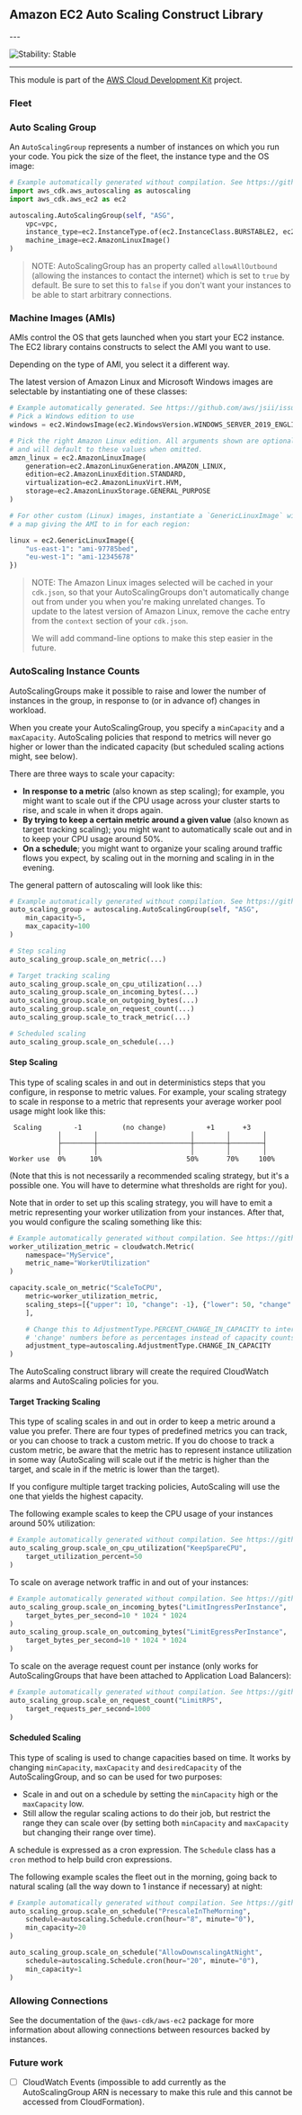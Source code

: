 ## Amazon EC2 Auto Scaling Construct Library

<!--BEGIN STABILITY BANNER-->---


![Stability: Stable](https://img.shields.io/badge/stability-Stable-success.svg?style=for-the-badge)

---
<!--END STABILITY BANNER-->

This module is part of the [AWS Cloud Development Kit](https://github.com/aws/aws-cdk) project.

### Fleet

### Auto Scaling Group

An `AutoScalingGroup` represents a number of instances on which you run your code. You
pick the size of the fleet, the instance type and the OS image:

```python
# Example automatically generated without compilation. See https://github.com/aws/jsii/issues/826
import aws_cdk.aws_autoscaling as autoscaling
import aws_cdk.aws_ec2 as ec2

autoscaling.AutoScalingGroup(self, "ASG",
    vpc=vpc,
    instance_type=ec2.InstanceType.of(ec2.InstanceClass.BURSTABLE2, ec2.InstanceSize.MICRO),
    machine_image=ec2.AmazonLinuxImage()
)
```

> NOTE: AutoScalingGroup has an property called `allowAllOutbound` (allowing the instances to contact the
> internet) which is set to `true` by default. Be sure to set this to `false`  if you don't want
> your instances to be able to start arbitrary connections.

### Machine Images (AMIs)

AMIs control the OS that gets launched when you start your EC2 instance. The EC2
library contains constructs to select the AMI you want to use.

Depending on the type of AMI, you select it a different way.

The latest version of Amazon Linux and Microsoft Windows images are
selectable by instantiating one of these classes:

```python
# Example automatically generated. See https://github.com/aws/jsii/issues/826
# Pick a Windows edition to use
windows = ec2.WindowsImage(ec2.WindowsVersion.WINDOWS_SERVER_2019_ENGLISH_FULL_BASE)

# Pick the right Amazon Linux edition. All arguments shown are optional
# and will default to these values when omitted.
amzn_linux = ec2.AmazonLinuxImage(
    generation=ec2.AmazonLinuxGeneration.AMAZON_LINUX,
    edition=ec2.AmazonLinuxEdition.STANDARD,
    virtualization=ec2.AmazonLinuxVirt.HVM,
    storage=ec2.AmazonLinuxStorage.GENERAL_PURPOSE
)

# For other custom (Linux) images, instantiate a `GenericLinuxImage` with
# a map giving the AMI to in for each region:

linux = ec2.GenericLinuxImage({
    "us-east-1": "ami-97785bed",
    "eu-west-1": "ami-12345678"
})
```

> NOTE: The Amazon Linux images selected will be cached in your `cdk.json`, so that your
> AutoScalingGroups don't automatically change out from under you when you're making unrelated
> changes. To update to the latest version of Amazon Linux, remove the cache entry from the `context`
> section of your `cdk.json`.
>
> We will add command-line options to make this step easier in the future.

### AutoScaling Instance Counts

AutoScalingGroups make it possible to raise and lower the number of instances in the group,
in response to (or in advance of) changes in workload.

When you create your AutoScalingGroup, you specify a `minCapacity` and a
`maxCapacity`. AutoScaling policies that respond to metrics will never go higher
or lower than the indicated capacity (but scheduled scaling actions might, see
below).

There are three ways to scale your capacity:

* **In response to a metric** (also known as step scaling); for example, you
  might want to scale out if the CPU usage across your cluster starts to rise,
  and scale in when it drops again.
* **By trying to keep a certain metric around a given value** (also known as
  target tracking scaling); you might want to automatically scale out and in to
  keep your CPU usage around 50%.
* **On a schedule**; you might want to organize your scaling around traffic
  flows you expect, by scaling out in the morning and scaling in in the
  evening.

The general pattern of autoscaling will look like this:

```python
# Example automatically generated without compilation. See https://github.com/aws/jsii/issues/826
auto_scaling_group = autoscaling.AutoScalingGroup(self, "ASG",
    min_capacity=5,
    max_capacity=100
)

# Step scaling
auto_scaling_group.scale_on_metric(...)

# Target tracking scaling
auto_scaling_group.scale_on_cpu_utilization(...)
auto_scaling_group.scale_on_incoming_bytes(...)
auto_scaling_group.scale_on_outgoing_bytes(...)
auto_scaling_group.scale_on_request_count(...)
auto_scaling_group.scale_to_track_metric(...)

# Scheduled scaling
auto_scaling_group.scale_on_schedule(...)
```

#### Step Scaling

This type of scaling scales in and out in deterministics steps that you
configure, in response to metric values. For example, your scaling strategy to
scale in response to a metric that represents your average worker pool usage
might look like this:

```
 Scaling        -1          (no change)          +1       +3
            │        │                       │        │        │
            ├────────┼───────────────────────┼────────┼────────┤
            │        │                       │        │        │
Worker use  0%      10%                     50%       70%     100%
```

(Note that this is not necessarily a recommended scaling strategy, but it's
a possible one. You will have to determine what thresholds are right for you).

Note that in order to set up this scaling strategy, you will have to emit a
metric representing your worker utilization from your instances. After that,
you would configure the scaling something like this:

```python
# Example automatically generated without compilation. See https://github.com/aws/jsii/issues/826
worker_utilization_metric = cloudwatch.Metric(
    namespace="MyService",
    metric_name="WorkerUtilization"
)

capacity.scale_on_metric("ScaleToCPU",
    metric=worker_utilization_metric,
    scaling_steps=[{"upper": 10, "change": -1}, {"lower": 50, "change": +1}, {"lower": 70, "change": +3}
    ],

    # Change this to AdjustmentType.PERCENT_CHANGE_IN_CAPACITY to interpret the
    # 'change' numbers before as percentages instead of capacity counts.
    adjustment_type=autoscaling.AdjustmentType.CHANGE_IN_CAPACITY
)
```

The AutoScaling construct library will create the required CloudWatch alarms and
AutoScaling policies for you.

#### Target Tracking Scaling

This type of scaling scales in and out in order to keep a metric around a value
you prefer. There are four types of predefined metrics you can track, or you can
choose to track a custom metric. If you do choose to track a custom metric,
be aware that the metric has to represent instance utilization in some way
(AutoScaling will scale out if the metric is higher than the target, and scale
in if the metric is lower than the target).

If you configure multiple target tracking policies, AutoScaling will use the
one that yields the highest capacity.

The following example scales to keep the CPU usage of your instances around
50% utilization:

```python
# Example automatically generated without compilation. See https://github.com/aws/jsii/issues/826
auto_scaling_group.scale_on_cpu_utilization("KeepSpareCPU",
    target_utilization_percent=50
)
```

To scale on average network traffic in and out of your instances:

```python
# Example automatically generated without compilation. See https://github.com/aws/jsii/issues/826
auto_scaling_group.scale_on_incoming_bytes("LimitIngressPerInstance",
    target_bytes_per_second=10 * 1024 * 1024
)
auto_scaling_group.scale_on_outcoming_bytes("LimitEgressPerInstance",
    target_bytes_per_second=10 * 1024 * 1024
)
```

To scale on the average request count per instance (only works for
AutoScalingGroups that have been attached to Application Load
Balancers):

```python
# Example automatically generated without compilation. See https://github.com/aws/jsii/issues/826
auto_scaling_group.scale_on_request_count("LimitRPS",
    target_requests_per_second=1000
)
```

#### Scheduled Scaling

This type of scaling is used to change capacities based on time. It works by
changing `minCapacity`, `maxCapacity` and `desiredCapacity` of the
AutoScalingGroup, and so can be used for two purposes:

* Scale in and out on a schedule by setting the `minCapacity` high or
  the `maxCapacity` low.
* Still allow the regular scaling actions to do their job, but restrict
  the range they can scale over (by setting both `minCapacity` and
  `maxCapacity` but changing their range over time).

A schedule is expressed as a cron expression. The `Schedule` class has a `cron` method to help build cron expressions.

The following example scales the fleet out in the morning, going back to natural
scaling (all the way down to 1 instance if necessary) at night:

```python
# Example automatically generated without compilation. See https://github.com/aws/jsii/issues/826
auto_scaling_group.scale_on_schedule("PrescaleInTheMorning",
    schedule=autoscaling.Schedule.cron(hour="8", minute="0"),
    min_capacity=20
)

auto_scaling_group.scale_on_schedule("AllowDownscalingAtNight",
    schedule=autoscaling.Schedule.cron(hour="20", minute="0"),
    min_capacity=1
)
```

### Allowing Connections

See the documentation of the `@aws-cdk/aws-ec2` package for more information
about allowing connections between resources backed by instances.

### Future work

* [ ] CloudWatch Events (impossible to add currently as the AutoScalingGroup ARN is
  necessary to make this rule and this cannot be accessed from CloudFormation).
